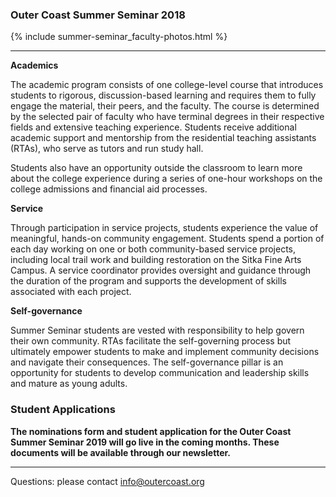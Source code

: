 ### Outer Coast Summer Seminar 2018

<!-- This inserts the Faculty images -->
{% include summer-seminar_faculty-photos.html %}

***

<strong>Academics</strong> 

The academic program consists of one college-level course that introduces students to rigorous, discussion-based learning and requires them to fully engage the material, their peers, and the faculty. The course is determined by the selected pair of faculty who have terminal degrees in their respective fields and extensive teaching experience. Students receive additional academic support and mentorship from the residential teaching assistants (RTAs), who serve as tutors and run study hall.

Students also have an opportunity outside the classroom to learn more about the college experience during a series of one-hour workshops on the college admissions and financial aid processes. 

<strong>Service</strong> 

Through participation in service projects, students experience the value of meaningful, hands-on community engagement. Students spend a portion of each day working on one or both community-based service projects, including local trail work and building restoration on the Sitka Fine Arts Campus. A service coordinator provides oversight and guidance through the duration of the program and supports the development of skills associated with each project.

<strong>Self-governance</strong>

Summer Seminar students are vested with responsibility to help govern their own community. RTAs facilitate the self-governing process but ultimately empower students to make and implement community decisions and navigate their consequences. The self-governance pillar is an opportunity for students to develop communication and leadership skills and mature as young adults.

### Student Applications

**The nominations form and student application for the Outer Coast Summer Seminar 2019 will go live in the coming months. These documents will be available through our newsletter.**  

***

Questions: please contact [info@outercoast.org](mailto:info@outercoast.org)
